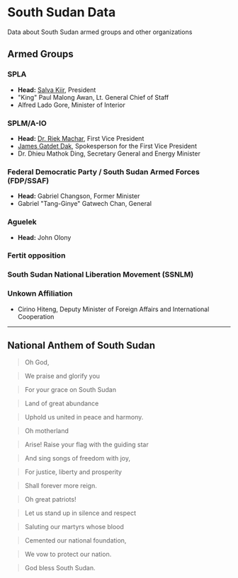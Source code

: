 # South Sudan Data

Data about South Sudan armed groups and other organizations

## Armed Groups
### SPLA
- **Head:** [Salva Kiir](https://twitter.com/PresSalva), President
- "King" Paul Malong Awan, Lt. General Chief of Staff
-  Alfred Lado Gore, Minister of Interior

### SPLM/A-IO
- **Head:** [Dr. Riek Machar](https://twitter.com/Drriekmachar), First Vice President
- [James Gatdet Dak](https://twitter.com/JamesGatdetDak), Spokesperson for the First Vice President
- Dr. Dhieu Mathok Ding, Secretary General and Energy Minister

### Federal Democratic Party / South Sudan Armed Forces (FDP/SSAF)
- **Head:** Gabriel Changson, Former Minister
- Gabriel "Tang-Ginye" Gatwech Chan, General

### Aguelek
- **Head:** John Olony

### Fertit opposition

### South Sudan National Liberation Movement (SSNLM)

### Unkown Affiliation

- Cirino Hiteng, Deputy Minister of Foreign Affairs and International Cooperation

---

## National Anthem of South Sudan
>Oh God,

>We praise and glorify you

>For your grace on South Sudan

>Land of great abundance

>Uphold us united in peace and harmony.


>Oh motherland

>Arise! Raise your flag with the guiding star

>And sing songs of freedom with joy,

>For justice, liberty and prosperity

>Shall forever more reign.


>Oh great patriots!

>Let us stand up in silence and respect

>Saluting our martyrs whose blood

>Cemented our national foundation,

>We vow to protect our nation.

>God bless South Sudan.
